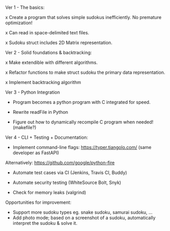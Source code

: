 Ver 1 - The basics: 

x Create a program that solves simple sudokus inefficiently. No premature optimization!

x Can read in space-delimited text files.

x Sudoku struct includes 2D Matrix representation. 

Ver 2 - Solid foundations & backtracking: 

x Make extendible with different algorithms.

x Refactor functions to make struct sudoku the primary data representation.

x Implement backtracking algorithm

Ver 3 - Python Integration

- Program becomes a python program with C integrated for speed.

- Rewrite readFile in Python

- Figure out how to dynamically recompile C program when needed! (makefile?)

Ver 4 - CLI + Testing + Documentation:

- Implement command-line flags: https://typer.tiangolo.com/ (same developer as FastAPI)

Alternatively:
https://github.com/google/python-fire 

- Automate test cases via CI (Jenkins, Travis CI, Buddy)

- Automate security testing (WhiteSource Bolt, Snyk)

- Check for memory leaks (valgrind)


Opportunities for improvement:
- Support more sudoku types eg. snake sudoku, samurai sudoku, …
- Add photo mode; based on a screenshot of a sudoku, automatically interpret the sudoku & solve it.